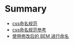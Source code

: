 # Summary

* [css命名规范](README.md)
* [css命名规范参考](cssming-ming-gui-fan-can-kao.md)
* [使用修改后的 BEM 进行命名](chapter1.md)

